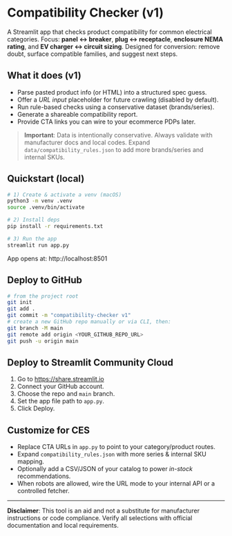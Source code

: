 # Compatibility Checker (v1)

A Streamlit app that checks product compatibility for common electrical categories.
Focus: **panel ↔ breaker**, **plug ↔ receptacle**, **enclosure NEMA rating**, and **EV charger ↔ circuit sizing**.
Designed for conversion: remove doubt, surface compatible families, and suggest next steps.

## What it does (v1)
- Parse pasted product info (or HTML) into a structured spec guess.
- Offer a *URL input* placeholder for future crawling (disabled by default).
- Run rule-based checks using a conservative dataset (brands/series).
- Generate a shareable compatibility report.
- Provide CTA links you can wire to your ecommerce PDPs later.

> **Important**: Data is intentionally conservative. Always validate with manufacturer docs and local codes.
> Expand `data/compatibility_rules.json` to add more brands/series and internal SKUs.

## Quickstart (local)
```bash
# 1) Create & activate a venv (macOS)
python3 -m venv .venv
source .venv/bin/activate

# 2) Install deps
pip install -r requirements.txt

# 3) Run the app
streamlit run app.py
```

App opens at: http://localhost:8501

## Deploy to GitHub
```bash
# from the project root
git init
git add .
git commit -m "compatibility-checker v1"
# create a new GitHub repo manually or via CLI, then:
git branch -M main
git remote add origin <YOUR_GITHUB_REPO_URL>
git push -u origin main
```

## Deploy to Streamlit Community Cloud
1. Go to https://share.streamlit.io
2. Connect your GitHub account.
3. Choose the repo and `main` branch.
4. Set the app file path to `app.py`.
5. Click Deploy.

## Customize for CES
- Replace CTA URLs in `app.py` to point to your category/product routes.
- Expand `compatibility_rules.json` with more series & internal SKU mapping.
- Optionally add a CSV/JSON of your catalog to power *in-stock* recommendations.
- When robots are allowed, wire the URL mode to your internal API or a controlled fetcher.

---

**Disclaimer**: This tool is an aid and not a substitute for manufacturer instructions or code compliance. Verify all selections with official documentation and local requirements.
